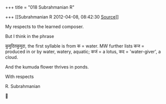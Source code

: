 +++
title = "018 Subrahmanian R"

+++
[[Subrahmanian R	2012-04-08, 08:42:30 [Source](https://groups.google.com/g/samskrita/c/ii5_VHBuT5A)]]



My respects to the learned composer.

But I think in the phrase

कुमुदितकुमुदा, the first syllable is from क = water. MW further lists कज = produced in or by water, watery, aquatic; कजं = a lotus, कद = 'water-giver', a cloud.

And the kumuda flower thrives in ponds.

With respects

R. Subrahmanian



